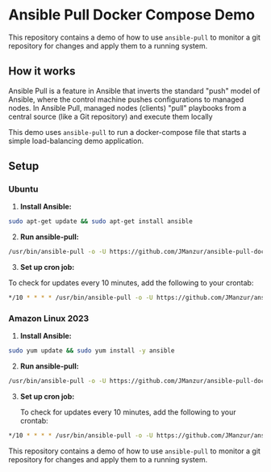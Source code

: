 # Ansible Pull Docker Compose Demo 

This repository contains a demo of how to use `ansible-pull` to monitor a git repository for changes and apply them to a running system.

## How it works

Ansible Pull is a feature in Ansible that inverts the standard "push" model of Ansible, where the control machine pushes configurations to managed nodes. In Ansible Pull, managed nodes (clients) "pull" playbooks from a central source (like a Git repository) and execute them locally

This demo uses `ansible-pull` to run a docker-compose file that starts a simple load-balancing demo application.

## Setup

### Ubuntu

1. **Install Ansible:**

```bash
sudo apt-get update && sudo apt-get install ansible
```

2. **Run ansible-pull:**

```bash
/usr/bin/ansible-pull -o -U https://github.com/JManzur/ansible-pull-docker-compose.git > /dev/null
```

3. **Set up cron job:**

To check for updates every 10 minutes, add the following to your crontab:

```bash
*/10 * * * * /usr/bin/ansible-pull -o -U https://github.com/JManzur/ansible-pull-docker-compose.git > /dev/null
```

### Amazon Linux 2023

1. **Install Ansible:**

```bash
sudo yum update && sudo yum install -y ansible
```

2. **Run ansible-pull:**

```bash
/usr/bin/ansible-pull -o -U https://github.com/JManzur/ansible-pull-docker-compose.git > /dev/null
```

3. **Set up cron job:**

   To check for updates every 10 minutes, add the following to your crontab:

```bash
*/10 * * * * /usr/bin/ansible-pull -o -U https://github.com/JManzur/ansible-pull-docker-compose.git > /dev/null
```

This repository contains a demo of how to use `ansible-pull` to monitor a git repository for changes and apply them to a running system.